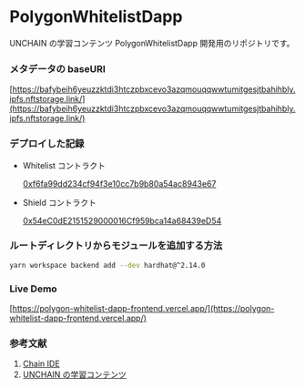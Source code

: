 # PolygonWhitelistDapp

UNCHAIN の学習コンテンツ PolygonWhitelistDapp 開発用のリポジトリです。

### メタデータの baseURI

[https://bafybeih6yeuzzktdi3htczpbxcevo3azqmouqqwwtumitgesjtbahihbly.ipfs.nftstorage.link/](https://bafybeih6yeuzzktdi3htczpbxcevo3azqmouqqwwtumitgesjtbahihbly.ipfs.nftstorage.link/)

### デプロイした記録

- Whitelist コントラクト

  [0xf6fa99dd234cf94f3e10cc7b9b80a54ac8943e67](https://mumbai.polygonscan.com/address/0xf6fa99dd234cf94f3e10cc7b9b80a54ac8943e67)

- Shield コントラクト

  [0x54eC0dE2151529000016Cf959bca14a68439eD54](https://mumbai.polygonscan.com/address/0x54eC0dE2151529000016Cf959bca14a68439eD54)

### ルートディレクトリからモジュールを追加する方法

```bash
yarn workspace backend add --dev hardhat@^2.14.0
```

### Live Demo

[https://polygon-whitelist-dapp-frontend.vercel.app/](https://polygon-whitelist-dapp-frontend.vercel.app/)

### 参考文献

1. [Chain IDE](https://chainide.com/)
2. [UNCHAIN の学習コンテンツ](https://app.unchain.tech/learn/Polygon-Whitelist-NFT/ja/0/2/)
